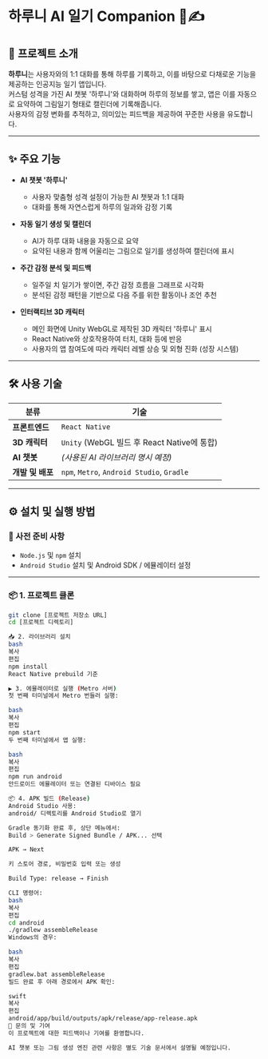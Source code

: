 # 하루니 AI 일기 Companion 🐻✍️

## 🌟 프로젝트 소개

**하루니**는 사용자와의 1:1 대화를 통해 하루를 기록하고, 이를 바탕으로 다채로운 기능을 제공하는 인공지능 일기 앱입니다.  
커스텀 성격을 가진 AI 챗봇 '하루니'와 대화하며 하루의 정보를 쌓고, 앱은 이를 자동으로 요약하여 그림일기 형태로 캘린더에 기록해줍니다.  
사용자의 감정 변화를 추적하고, 의미있는 피드백을 제공하여 꾸준한 사용을 유도합니다.

---

## ✨ 주요 기능

- **AI 챗봇 '하루니'**
  - 사용자 맞춤형 성격 설정이 가능한 AI 챗봇과 1:1 대화
  - 대화를 통해 자연스럽게 하루의 일과와 감정 기록

- **자동 일기 생성 및 캘린더**
  - AI가 하루 대화 내용을 자동으로 요약
  - 요약된 내용과 함께 어울리는 그림으로 일기를 생성하여 캘린더에 표시

- **주간 감정 분석 및 피드백**
  - 일주일 치 일기가 쌓이면, 주간 감정 흐름을 그래프로 시각화
  - 분석된 감정 패턴을 기반으로 다음 주를 위한 활동이나 조언 추천

- **인터랙티브 3D 캐릭터**
  - 메인 화면에 Unity WebGL로 제작된 3D 캐릭터 '하루니' 표시
  - React Native와 상호작용하여 터치, 대화 등에 반응
  - 사용자의 앱 참여도에 따라 캐릭터 레벨 상승 및 외형 진화 (성장 시스템)

---

## 🛠️ 사용 기술

| 분류 | 기술 |
|------|------|
| **프론트엔드** | `React Native` |
| **3D 캐릭터** | `Unity` (WebGL 빌드 후 React Native에 통합) |
| **AI 챗봇** | *(사용된 AI 라이브러리 명시 예정)* |
| **개발 및 배포** | `npm`, `Metro`, `Android Studio`, `Gradle` |

---

## ⚙️ 설치 및 실행 방법

### 🔧 사전 준비 사항

- `Node.js` 및 `npm` 설치
- `Android Studio` 설치 및 Android SDK / 에뮬레이터 설정

---

### 📦 1. 프로젝트 클론

```bash
git clone [프로젝트 저장소 URL]
cd [프로젝트 디렉토리]

📥 2. 라이브러리 설치
bash
복사
편집
npm install
React Native prebuild 기준

▶️ 3. 에뮬레이터로 실행 (Metro 서버)
첫 번째 터미널에서 Metro 번들러 실행:

bash
복사
편집
npm start
두 번째 터미널에서 앱 실행:

bash
복사
편집
npm run android
안드로이드 에뮬레이터 또는 연결된 디바이스 필요

📦 4. APK 빌드 (Release)
Android Studio 사용:
android/ 디렉토리를 Android Studio로 열기

Gradle 동기화 완료 후, 상단 메뉴에서:
Build > Generate Signed Bundle / APK... 선택

APK → Next

키 스토어 경로, 비밀번호 입력 또는 생성

Build Type: release → Finish

CLI 명령어:
bash
복사
편집
cd android
./gradlew assembleRelease
Windows의 경우:

bash
복사
편집
gradlew.bat assembleRelease
빌드 완료 후 아래 경로에서 APK 확인:

swift
복사
편집
android/app/build/outputs/apk/release/app-release.apk
📮 문의 및 기여
이 프로젝트에 대한 피드백이나 기여를 환영합니다.

AI 챗봇 또는 그림 생성 엔진 관련 사항은 별도 기술 문서에서 설명될 예정입니다.
